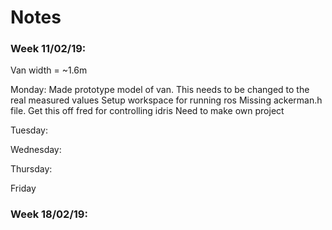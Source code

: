 # Notes

### Week 11/02/19:
Van width = ~1.6m

Monday:
Made prototype model of van. This needs to be changed to the real measured values
Setup workspace for running ros
Missing ackerman.h file. Get this off fred for controlling idris
Need to make own project

Tuesday:

Wednesday:

Thursday:

Friday

### Week 18/02/19:





